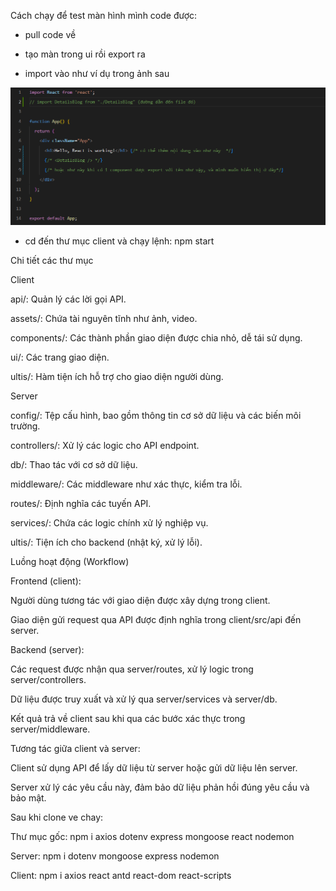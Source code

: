 Cách chạy để test màn hình mình code được:

- pull code về

- tạo màn trong ui rồi export ra

- import vào như ví dụ trong ảnh sau

![Local Image](client/public/image/image.png)

- cd đến thư mục client và chạy lệnh: npm start


Chi tiết các thư mục

Client

api/: Quản lý các lời gọi API.

assets/: Chứa tài nguyên tĩnh như ảnh, video.

components/: Các thành phần giao diện được chia nhỏ, dễ tái sử dụng.

ui/: Các trang giao diện.

ultis/: Hàm tiện ích hỗ trợ cho giao diện người dùng.

Server

config/: Tệp cấu hình, bao gồm thông tin cơ sở dữ liệu và các biến môi trường.

controllers/: Xử lý các logic cho API endpoint.

db/: Thao tác với cơ sở dữ liệu.

middleware/: Các middleware như xác thực, kiểm tra lỗi.

routes/: Định nghĩa các tuyến API.

services/: Chứa các logic chính xử lý nghiệp vụ.

ultis/: Tiện ích cho backend (nhật ký, xử lý lỗi).


Luồng hoạt động (Workflow)

Frontend (client):

Người dùng tương tác với giao diện được xây dựng trong client.

Giao diện gửi request qua API được định nghĩa trong client/src/api đến server.

Backend (server):

Các request được nhận qua server/routes, xử lý logic trong server/controllers.

Dữ liệu được truy xuất và xử lý qua server/services và server/db.

Kết quả trả về client sau khi qua các bước xác thực trong server/middleware.

Tương tác giữa client và server:

Client sử dụng API để lấy dữ liệu từ server hoặc gửi dữ liệu lên server.

Server xử lý các yêu cầu này, đảm bảo dữ liệu phản hồi đúng yêu cầu và bảo mật.

Sau khi clone ve chay:

Thư mục gốc: npm i axios dotenv express mongoose react nodemon

Server: npm i dotenv mongoose express nodemon

Client: npm i axios react antd react-dom react-scripts
